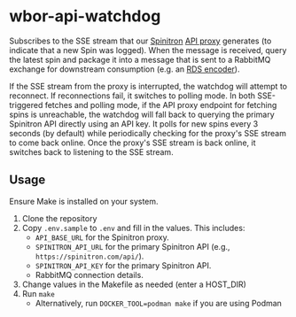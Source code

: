 # wbor-api-watchdog

Subscribes to the SSE stream that our [Spinitron](https://spinitron.com) [API proxy](https://github.com/wbor-fm/spinitron-proxy/) generates (to indicate that a new Spin was logged). When the message is received, query the latest spin and package it into a message that is sent to a RabbitMQ exchange for downstream consumption (e.g. an [RDS encoder](https://github.com/wbor-fm/wbor-rds-encoder)).

If the SSE stream from the proxy is interrupted, the watchdog will attempt to reconnect. If reconnections fail, it switches to polling mode. In both SSE-triggered fetches and polling mode, if the API proxy endpoint for fetching spins is unreachable, the watchdog will fall back to querying the primary Spinitron API directly using an API key. It polls for new spins every 3 seconds (by default) while periodically checking for the proxy's SSE stream to come back online. Once the proxy's SSE stream is back online, it switches back to listening to the SSE stream.

## Usage

Ensure Make is installed on your system.

1. Clone the repository
2. Copy `.env.sample` to `.env` and fill in the values. This includes:
   - `API_BASE_URL` for the Spinitron proxy.
   - `SPINITRON_API_URL` for the primary Spinitron API (e.g., `https://spinitron.com/api/`).
   - `SPINITRON_API_KEY` for the primary Spinitron API.
   - RabbitMQ connection details.
3. Change values in the Makefile as needed (enter a HOST_DIR)
4. Run `make`
   - Alternatively, run `DOCKER_TOOL=podman make` if you are using Podman
